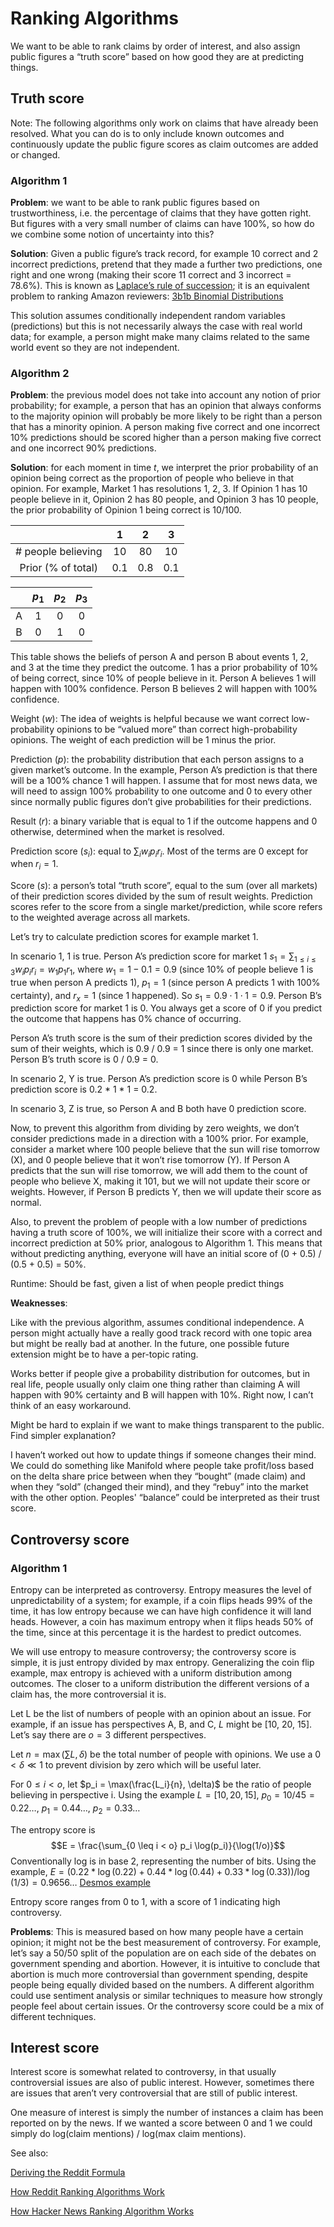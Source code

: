 # Ranking Algorithms

We want to be able to rank claims by order of interest, and also assign public figures a “truth score” based on how good they are at predicting things.

## Truth score

Note: The following algorithms only work on claims that have already been resolved. What you can do is to only include known outcomes and continuously update the public figure scores as claim outcomes are added or changed.

### Algorithm 1

**Problem**: we want to be able to rank public figures based on trustworthiness, i.e. the percentage of claims that they have gotten right. But figures with a very small number of claims can have 100%, so how do we combine some notion of uncertainty into this?

**Solution**: Given a public figure’s track record, for example 10 correct and 2 incorrect predictions, pretend that they made a further two predictions, one right and one wrong (making their score 11 correct and 3 incorrect = 78.6%). This is known as [Laplace’s rule of succession](https://en.wikipedia.org/wiki/Rule_of_succession); it is an equivalent problem to ranking Amazon reviewers: [3b1b Binomial Distributions](https://youtu.be/8idr1WZ1A7Q?t=107)

This solution assumes conditionally independent random variables (predictions) but this is not necessarily always the case with real world data; for example, a person might make many claims related to the same world event so they are not independent.

### Algorithm 2

**Problem**: the previous model does not take into account any notion of prior probability; for example, a person that has an opinion that always conforms to the majority opinion will probably be more likely to be right than a person that has a minority opinion. A person making five correct and one incorrect 10% predictions should be scored higher than a person making five correct and one incorrect 90% predictions.

**Solution**: for each moment in time $t$, we interpret the prior probability of an opinion being correct as the proportion of people who believe in that opinion. For example, Market 1 has resolutions 1, 2, 3. If Opinion 1 has 10 people believe in it, Opinion 2 has 80 people, and Opinion 3 has 10 people, the prior probability of Opinion 1 being correct is 10/100.

|                    |  1  |  2  |  3  |
|:------------------:|:---:|:---:|:---:|
| # people believing | 10  | 80  | 10  |
| Prior (% of total) | 0.1 | 0.8 | 0.1 |

|                    |$p_1$|$p_2$|$p_3$|
|:------------------:|:---:|:---:|:---:|
| A                  | 1   | 0   | 0   |
| B                  | 0   | 1   | 0   |

This table shows the beliefs of person A and person B about events 1, 2, and 3 at the time they predict the outcome. 1 has a prior probability of 10% of being correct, since 10% of people believe in it. Person A believes 1 will happen with 100% confidence. Person B believes 2 will happen with 100% confidence.

Weight ($w$): The idea of weights is helpful because we want correct low-probability opinions to be “valued more” than correct high-probability opinions. The weight of each prediction will be 1 minus the prior.

Prediction ($p$): the probability distribution that each person assigns to a given market’s outcome. In the example, Person A’s prediction is that there will be a 100% chance 1 will happen. I assume that for most news data, we will need to assign 100% probability to one outcome and 0 to every other since normally public figures don’t give probabilities for their predictions.

Result ($r$): a binary variable that is equal to 1 if the outcome happens and 0 otherwise, determined when the market is resolved.

Prediction score ($s_i$): equal to $\sum_{i} w_i p_i r_i$. Most of the terms are 0 except for when $r_i = 1$.

Score ($s$): a person’s total “truth score”, equal to the sum (over all markets) of their prediction scores divided by the sum of result weights. Prediction scores refer to the score from a single market/prediction, while score refers to the weighted average across all markets.

Let’s try to calculate prediction scores for example market 1.

In scenario 1, 1 is true. Person A’s prediction score for market 1 $s_1 = \sum_{1 \leq i \leq 3} w_i p_i r_i = w_1 p_1 r_1$, where $w_1 = 1 - 0.1 = 0.9$ (since 10% of people believe 1 is true when person A predicts 1), $p_1 = 1$ (since person A predicts 1 with 100% certainty), and $r_x = 1$ (since 1 happened). So $s_1 = 0.9 \cdot 1 \cdot 1 = 0.9$. Person B’s prediction score for market 1 is 0. You always get a score of 0 if you predict the outcome that happens has 0% chance of occurring.

Person A’s truth score is the sum of their prediction scores divided by the sum of their weights, which is 0.9 / 0.9 = 1 since there is only one market. Person B’s truth score is 0 / 0.9 = 0.

In scenario 2, Y is true. Person A’s prediction score is 0 while Person B’s prediction score is 0.2 * 1 * 1 = 0.2.

In scenario 3, Z is true, so Person A and B both have 0 prediction score.

Now, to prevent this algorithm from dividing by zero weights, we don’t consider predictions made in a direction with a 100% prior. For example, consider a market where 100 people believe that the sun will rise tomorrow (X), and 0 people believe that it won’t rise tomorrow (Y). If Person A predicts that the sun will rise tomorrow, we will add them to the count of people who believe X, making it 101, but we will not update their score or weights. However, if Person B predicts Y, then we will update their score as normal.

Also, to prevent the problem of people with a low number of predictions having a truth score of 100%, we will initialize their score with a correct and incorrect prediction at 50% prior, analogous to Algorithm 1. This means that without predicting anything, everyone will have an initial score of (0 + 0.5) / (0.5 + 0.5) = 50%.

Runtime: Should be fast, given a list of when people predict things

**Weaknesses**:

Like with the previous algorithm, assumes conditional independence. A person might actually have a really good track record with one topic area but might be really bad at another. In the future, one possible future extension might be to have a per-topic rating.

Works better if people give a probability distribution for outcomes, but in real life, people usually only claim one thing rather than claiming A will happen with 90% certainty and B will happen with 10%. Right now, I can’t think of an easy workaround.

Might be hard to explain if we want to make things transparent to the public. Find simpler explanation?

I haven’t worked out how to update things if someone changes their mind. We could do something like Manifold where people take profit/loss based on the delta share price between when they “bought” (made claim) and when they “sold” (changed their mind), and they “rebuy” into the market with the other option. Peoples' “balance” could be interpreted as their trust score.

## Controversy score

### Algorithm 1

Entropy can be interpreted as controversy. Entropy measures the level of unpredictability of a system; for example, if a coin flips heads 99% of the time, it has low entropy because we can have high confidence it will land heads. However, a coin has maximum entropy when it flips heads 50% of the time, since at this percentage it is the hardest to predict outcomes.

We will use entropy to measure controversy; the controversy score is simple, it is just entropy divided by max entropy. Generalizing the coin flip example, max entropy is achieved with a uniform distribution among outcomes. The closer to a uniform distribution the different versions of a claim has, the more controversial it is.

Let L be the list of numbers of people with an opinion about an issue. For example, if an issue has perspectives A, B, and C, $L$ might be [10, 20, 15]. Let’s say there are $o = 3$ different perspectives.

Let $n = \max(\sum{L}, \delta)$ be the total number of people with opinions. We use a $0 < \delta \ll 1$ to prevent division by zero which will be useful later.

For $0 \leq i < o$, let $p_i = \max(\frac{L_i}{n}, \delta)$ be the ratio of people believing in perspective i. Using the example $L = [10, 20, 15]$, $p_0 = 10/45 = 0.22…$, $p_1 = 0.44…$, $p_2 = 0.33…$

The entropy score is
$$E = \frac{\sum_{0 \leq i < o} p_i \log(p_i)}{\log(1/o)}$$
Conventionally log is in base 2, representing the number of bits. Using the example, $E = (0.22 * \log(0.22) + 0.44 * \log(0.44) + 0.33 * \log(0.33)) / \log(1/3) = 0.9656…$ [Desmos example](https://www.desmos.com/calculator/vq0bpnmp9a)

Entropy score ranges from 0 to 1, with a score of 1 indicating high controversy.

**Problems**: This is measured based on how many people have a certain opinion; it might not be the best measurement of controversy. For example, let’s say a 50/50 split of the population are on each side of the debates on government spending and abortion. However, it is intuitive to conclude that abortion is much more controversial than government spending, despite people being equally divided based on the numbers. A different algorithm could use sentiment analysis or similar techniques to measure how strongly people feel about certain issues. Or the controversy score could be a mix of different techniques.

## Interest score

Interest score is somewhat related to controversy, in that usually controversial issues are also of public interest. However, sometimes there are issues that aren’t very controversial that are still of public interest.

One measure of interest is simply the number of instances a claim has been reported on by the news. If we wanted a score between 0 and 1 we could simply do log(claim mentions) / log(max claim mentions).

See also:

[Deriving the Reddit Formula](https://www.evanmiller.org/deriving-the-reddit-formula.html)

[How Reddit Ranking Algorithms Work](https://medium.com/hacking-and-gonzo/how-reddit-ranking-algorithms-work-ef111e33d0d9)

[How Hacker News Ranking Algorithm Works](https://medium.com/hacking-and-gonzo/how-hacker-news-ranking-algorithm-works-1d9b0cf2c08d)